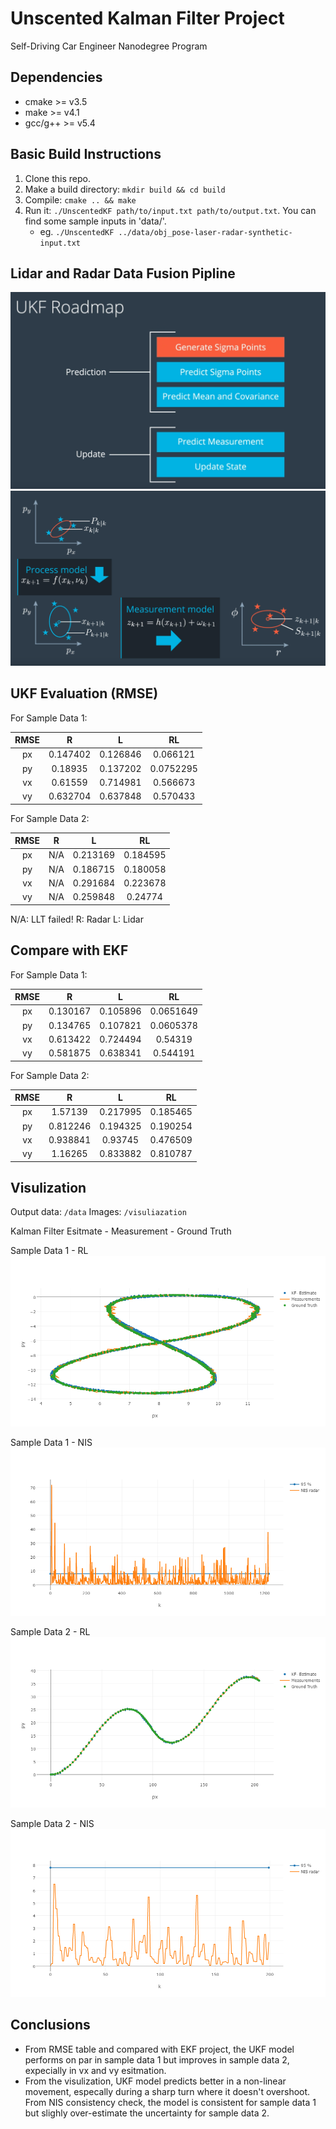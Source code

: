 # Unscented Kalman Filter Project
Self-Driving Car Engineer Nanodegree Program

## Dependencies

* cmake >= v3.5
* make >= v4.1
* gcc/g++ >= v5.4

## Basic Build Instructions

1. Clone this repo.
2. Make a build directory: `mkdir build && cd build`
3. Compile: `cmake .. && make`
4. Run it: `./UnscentedKF path/to/input.txt path/to/output.txt`. You can find
   some sample inputs in 'data/'.
    - eg. `./UnscentedKF ../data/obj_pose-laser-radar-synthetic-input.txt`

## Lidar and Radar Data Fusion Pipline

<img src="https://github.com/alexxucui/CarND-Unscented-Kalman-Filter-Project/blob/master/img/ukfpipelane.PNG" width="700">

<img src="https://github.com/alexxucui/CarND-Unscented-Kalman-Filter-Project/blob/master/img/process.PNG" width="700">


## UKF Evaluation (RMSE)

For Sample Data 1:

| RMSE |     R    |     L    |     RL    |
|:----:|:--------:|:--------:|:---------:|
|  px  | 0.147402 | 0.126846 |  0.066121 |
|  py  |  0.18935 | 0.137202 | 0.0752295 |
|  vx  |  0.61559 | 0.714981 |  0.566673 |
|  vy  | 0.632704 | 0.637848 |  0.570433 |

For Sample Data 2:

| RMSE |     R    |     L    |    RL    |
|:----:|:--------:|:--------:|:--------:|
|  px  |    N/A   | 0.213169 | 0.184595 |
|  py  |    N/A   | 0.186715 | 0.180058 |
|  vx  |    N/A   | 0.291684 | 0.223678 |
|  vy  |    N/A   | 0.259848 |  0.24774 |

N/A: LLT failed!
R: Radar L: Lidar

## Compare with EKF

For Sample Data 1:

| RMSE |     R    |     L    |     RL    |
|:----:|:--------:|:--------:|:---------:|
|  px  | 0.130167 | 0.105896 | 0.0651649 |
|  py  | 0.134765 | 0.107821 | 0.0605378 |
|  vx  | 0.613422 | 0.724494 |  0.54319  |
|  vy  | 0.581875 | 0.638341 |  0.544191 |

For Sample Data 2:

| RMSE |     R    |     L    |    RL    |
|:----:|:--------:|:--------:|:--------:|
|  px  |  1.57139 | 0.217995 | 0.185465 |
|  py  | 0.812246 | 0.194325 | 0.190254 |
|  vx  | 0.938841 |  0.93745 | 0.476509 |
|  vy  |  1.16265 | 0.833882 | 0.810787 |


## Visulization 
Output data:   `/data`
Images: `/visuliazation`

Kalman Filter Esitmate - Measurement - Ground Truth

Sample Data 1 - RL
![](https://github.com/alexxucui/CarND-Unscented-Kalman-Filter-Project/blob/master/visualization/output1_RL.png)

Sample Data 1 - NIS
![](https://github.com/alexxucui/CarND-Unscented-Kalman-Filter-Project/blob/master/visualization/data1_NIS_radar.png)

Sample Data 2 - RL
![](https://github.com/alexxucui/CarND-Unscented-Kalman-Filter-Project/blob/master/visualization/output2_RL.png)

Sample Data 2 - NIS
![](https://github.com/alexxucui/CarND-Unscented-Kalman-Filter-Project/blob/master/visualization/data2_NIS_radar.png)

## Conclusions

* From RMSE table and compared with EKF project, the UKF model performs on par in sample data 1 but improves in sample data 2, expecially in vx and vy esitmation.
* From the visulization, UKF model predicts better in a non-linear movement, especally during a sharp turn where it doesn't overshoot. From NIS consistency check, the model is consistent for sample data 1 but slighly over-estimate the uncertainty for sample data 2.
